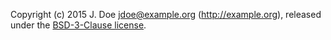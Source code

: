 Copyright (c) 2015 J. Doe <jdoe@example.org> (http://example.org), released under the [BSD-3-Clause license](https://spdx.org/licenses/BSD-3-Clause#licenseText).
